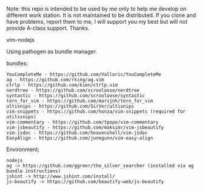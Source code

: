 Note: this repo is intended to be used by me only to help me develop on different work station. It is not maintained to be distributed. If you clone and have problems, report them to me, I will support you my best but will not provide A-class support. Thanks.

vim-nodejs

Using pathogen as bundle manager.

bundles:

    YouCompleteMe - https://github.com/Valloric/YouCompleteMe
    ag - https://github.com/rking/ag.vim
    ctrlp - https://github.com/kien/ctrlp.vim
    nerdtree - https://github.com/scrooloose/nerdtree
    syntastic - https://github.com/scrooloose/syntastic
    tern_for_vim - https://github.com/marijnh/tern_for_vim
    ultisnips - https://github.com/SirVer/ultisnips
    vim-snippets - https://github.com/honza/vim-snippets (required for utilssnips)
    vim-commentary - https://github.com/tpope/vim-commentary
    vim-jsbeautify - https://github.com/maksimr/vim-jsbeautify
    vim-jsdoc - https://github.com/heavenshell/vim-jsdoc
    EasyAlign - https://github.com/junegunn/vim-easy-align

Environment;

    nodejs
    ag -> https://github.com/ggreer/the_silver_searcher (installed via ag bundle instructions)
    jshint -> http://www.jshint.com/install/
    js-beautify -> https://github.com/beautify-web/js-beautify
